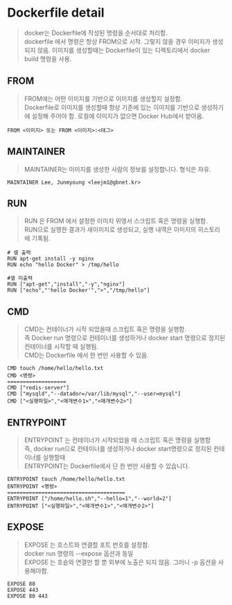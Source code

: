 # Dockerfile detail
> docker는 Dockerfile에 작성된 명령을 순서대로 처리함.  
> dockerfile 에서 명령은 항상 FROM으로 시작. 그렇지 않을 경우 이미지가 생성되지 않음.
> 이미지를 생성할때는 Dockerfile이 있는 디렉토리에서 docker build 명령을 사용.  

## FROM
> FROM에는 어떤 이미지를 기반으로 이미지를 생성할지 설정함.  
> Dockerfile로 이미지를 생성할때 항상 기존에 있는 이미지를 기반으로 생성하기에 설정해 주어야 함.
> 로컬에 이미지가 없으면 Docker Hub에서 받아옴.  
```
FROM <이미지> 또는 FROM <이미지>:<태그>
```

## MAINTAINER
> MAINTAINER는 이미지를 생성한 사람의 정보를 설정합니다. 형식은 자유.
```
MAINTAINER Lee, Junmyoung <leejm1@gbnet.kr>
```

## RUN
> RUN 은 FROM 에서 설정한 이미지 위엥서 스크립트 혹은 명령을 실행함.  
> RUN으로 실행한 결과가 새이미지로 생성되고, 실행 내역은 이미지의 히스토리에 기록됨.  
```
# 셀 출력
RUN apt-get install -y nginx
RUN echo "hello Docker" > /tmp/hello
```

```
#셀 미출력
RUN ["apt-get","install","-y","nginx"]
RUN ["echo","'hello Docker'",">","/tmp/hello"]
```

## CMD
> CMD는 컨테이너가 시작 되었을때 스크립트 혹은 명령을 실행함.  
> 즉 Docker run 명령으로 컨테이너를 생성하거나 docker start 명령으로 정지된 컨테이너를 시작할 때 실행됨.  
> CMD는 Dockerfile 에서 한 번만 사용할 수 있음.

```
CMD touch /home/hello/hello.txt
CMD <명령>
===================
CMD ["redis-server"]
CMD ["mysqld","--datador=/var/lib/mysql","--user=mysql"]
CMD ["<실행파일>","<매개변수1>","<매개변수2>"]
```

## ENTRYPOINT
> ENTRYPOINT 는 컨테이너가 시작되었을 때 스크립트 혹은 명령을 실행함  
> 즉, docker run으로 컨테이너를 생성하거나 docker start명령으로 정지된 컨테이너를 실행할때  
> ENTRYPOINT는 Dockerfile에서 단 한 번만 사용할 수 있습니다.  
```
ENTRYPOINT touch /home/hello/hello.txt
ENTRYPOINT <명령>
======================================
ENTRYPOINT ["/home/hello.sh","--hello=1","--world=2"]
ENTRYPOINT ["<실행파일>","<매개변수1>","<매개변수2>"]
```

## EXPOSE 
> EXPOSE 는 호스트와 연결할 포트 번호를 설정함.  
> docker run 명령의 --expose 옵션과 동일  
> EXPOSE 는 호슽와 연결만 할 뿐 외부에 노출은 되지 않음. 그러니 -p 옵션을 사용해야함.  
```
EXPOSE 80
EXPOSE 443
EXPOSE 80 443
```